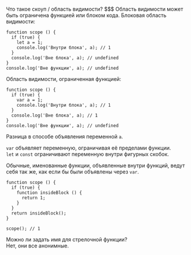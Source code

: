 Что такое скоуп / область видимости?
$$$
Область видимости может быть ограничена функцией или блоком кода.
Блоковая область видимости:
```
function scope () {
  if (true) {
    let a = 1;
    console.log('Внутри блока', a); // 1
  }
  console.log('Вне блока', a); // undefined
}
console.log('Вне функции', a); // undefined
```

Область видимости, ограниченная функцией:
```
function scope () {
  if (true) {
    var a = 1;
    console.log('Внутри блока', a); // 1
  }
  console.log('Вне блока', a); // 1
}
console.log('Вне функции', a); // undefined
```

Разница в способе объявления переменной `a`.

`var` объявляет переменную, ограничивая её пределами функции.  
`let` и `const` ограничивают переменную внутри фигурных скобок.

Обычные, именованные функции, объявленные внутри функций, ведут себя так же, как если бы были объявлены через `var`.

```
function scope () {
  if (true) {
    function insideBlock () {
      return 1;
    }
  }
  return insideBlock();
}

scope(); // 1
```

Можно ли задать имя для стрелочной функции?  
Нет, они все анонимные.